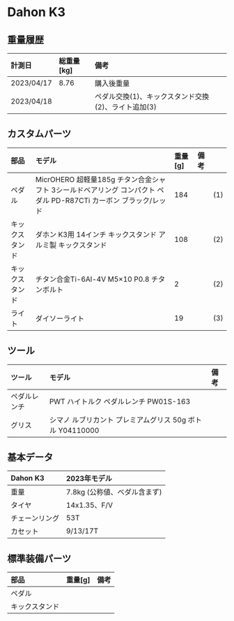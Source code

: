 # Dahon K3

## 重量履歴

|計測日|総重量[kg]|備考|
|:---|:---|:---|
|2023/04/17|8.76|購入後重量|
|2023/04/18||ペダル交換(1)、キックスタンド交換(2)、ライト追加(3)|

## カスタムパーツ

|部品|モデル|重量[g]|備考||
|:---|:---|:---|:---|:---|
|ペダル|MicrOHERO 超軽量185g チタン合金シャフト 3シールドベアリング コンパクト ペダル PD-R87CTi カーボン ブラック/レッド|184||(1)|
|キックスタンド|ダホン K3用 14インチ キックスタンド アルミ製 キックスタンド|108||(2)|
|キックスタンド|チタン合金Ti-6Al-4V M5×10 P0.8 チタンボルト|2||(2)|
|ライト|ダイソーライト|19||(3)

## ツール
|ツール|モデル|備考|
|:---|:---|:---|
|ペダルレンチ|PWT ハイトルク ペダルレンチ PW01S-163||
|グリス|シマノ ルブリカント プレミアムグリス 50g ボトル Y04110000||

## 基本データ

|Dahon K3|2023年モデル|
|:---|:---|
|重量|7.8kg (公称値、べダル含まず)|
|タイヤ|14x1.35、F/V|
|チェーンリング|53T|
|カセット|9/13/17T|

## 標準装備パーツ

|部品|重量[g]|備考|
|:---|:---|:---|
|ペダル|||
|キックスタンド|||
